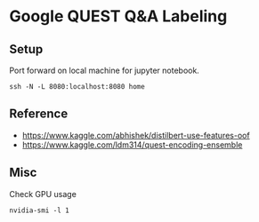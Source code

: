 # Google QUEST Q&A Labeling

## Setup

Port forward on local machine for jupyter notebook.

```
ssh -N -L 8080:localhost:8080 home
```

## Reference

- https://www.kaggle.com/abhishek/distilbert-use-features-oof
- https://www.kaggle.com/ldm314/quest-encoding-ensemble

## Misc

Check GPU usage

```
nvidia-smi -l 1
```
